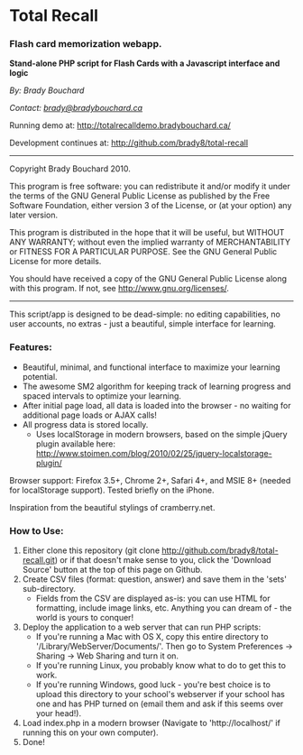 # Total Recall
### Flash card memorization webapp.

**Stand-alone PHP script for Flash Cards with a Javascript interface and logic**

*By: Brady Bouchard*

*Contact: brady@bradybouchard.ca*

Running demo at: <http://totalrecalldemo.bradybouchard.ca/>

Development continues at: <http://github.com/brady8/total-recall>

------------------------------------------------------------------

Copyright Brady Bouchard 2010.

This program is free software: you can redistribute it and/or modify
it under the terms of the GNU General Public License as published by
the Free Software Foundation, either version 3 of the License, or
(at your option) any later version.

This program is distributed in the hope that it will be useful,
but WITHOUT ANY WARRANTY; without even the implied warranty of
MERCHANTABILITY or FITNESS FOR A PARTICULAR PURPOSE.  See the
GNU General Public License for more details.

You should have received a copy of the GNU General Public License
along with this program.  If not, see <http://www.gnu.org/licenses/>.

------------------------------------------------------------------

This script/app is designed to be dead-simple: no editing capabilities, no user accounts, no extras - just a beautiful, simple interface for learning.

### Features:

* Beautiful, minimal, and functional interface to maximize your learning potential.
* The awesome SM2 algorithm for keeping track of learning progress and spaced intervals to optimize your learning.
* After initial page load, all data is loaded into the browser - no waiting for additional page loads or AJAX calls!
* All progress data is stored locally.
	* Uses localStorage in modern browsers, based on the simple jQuery plugin available here: <http://www.stoimen.com/blog/2010/02/25/jquery-localstorage-plugin/>

Browser support: Firefox 3.5+, Chrome 2+, Safari 4+, and MSIE 8+ (needed for localStorage support). Tested briefly on the iPhone.

Inspiration from the beautiful stylings of cramberry.net.

### How to Use:

1. Either clone this repository (git clone http://github.com/brady8/total-recall.git) or if that doesn't make sense to you, click the 'Download Source' button at the top of this page on Github.
2. Create CSV files (format: question, answer) and save them in the 'sets' sub-directory.
	* Fields from the CSV are displayed as-is: you can use HTML for formatting, include image links, etc. Anything you can dream of - the world is yours to conquer!
3. Deploy the application to a web server that can run PHP scripts:
	* If you're running a Mac with OS X, copy this entire directory to '/Library/WebServer/Documents/'. Then go to System Preferences -> Sharing -> Web Sharing and turn it on.
	* If you're running Linux, you probably know what to do to get this to work.
	* If you're running Windows, good luck - you're best choice is to upload this directory to your school's webserver if your school has one and has PHP turned on (email them and ask if this seems over your head!).
4. Load index.php in a modern browser (Navigate to 'http://localhost/' if running this on your own computer).
5. Done!
